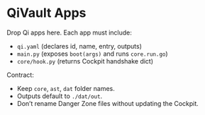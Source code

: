 # QiVault Apps

Drop Qi apps here. Each app must include:
- `qi.yaml`  (declares id, name, entry, outputs)
- `main.py`  (exposes `boot(args)` and runs `core.run.go`)
- `core/hook.py` (returns Cockpit handshake dict)

Contract:
- Keep `core`, `ast`, `dat` folder names.
- Outputs default to `./dat/out`.
- Don’t rename Danger Zone files without updating the Cockpit.
